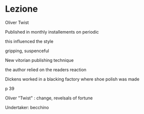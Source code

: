 # Lezione
Oliver Twist

Published in monthly installements on periodic

this influenced the style

gripping, suspenceful

New vitorian publishing technique

the author relied on the readers reaction

Dickens worked in a blacking factory where shoe polish was made


p 39


Oliver "Twist" : change, revelsals of fortune

Undertaker: becchino
<!--stackedit_data:
eyJoaXN0b3J5IjpbLTEyOTg0MTQ1NywtMjI2OTc5OTA0XX0=
-->